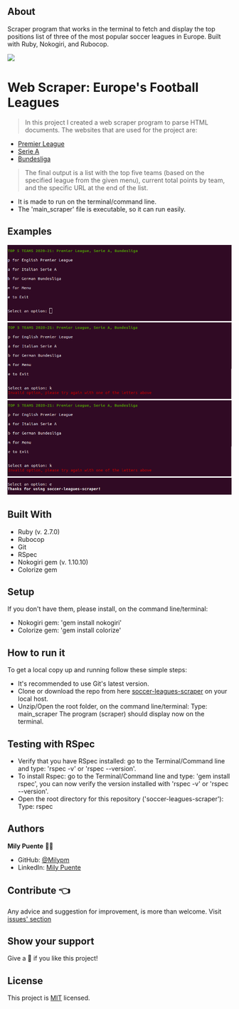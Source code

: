 ## About
Scraper program that works in the terminal to fetch and display the top positions list of three of the most popular soccer leagues in Europe. Built with Ruby, Nokogiri, and Rubocop. 

![](https://img.shields.io/badge/Microverse-blueviolet)
# Web Scraper: Europe's Football Leagues

> In this project I created a web scraper program to parse HTML documents.
The websites that are used for the project are:
- [Premier League](https://www.espn.com/soccer/table/_/league/eng.1)
- [Serie A](https://www.espn.com/soccer/table/_/league/ita.1)
- [Bundesliga](https://www.espn.com/soccer/table/_/league/ger.1)
> The final output is a list with the top five teams (based on the specified league from the given menu), current total points by team, and the specific URL at the end of the list.
- It is made to run on the terminal/command line.
- The 'main_scraper' file is executable, so it can run easily.

## Examples
![img_1](./images/web-scraper1.png)
![img_2](./images/web-scraper3.png)
![img_3](./images/web-scraper3.png)
![img_4](./images/web-scraper4.png)

## Built With
- Ruby (v. 2.7.0)
- Rubocop
- Git
- RSpec
- Nokogiri gem (v. 1.10.10)
- Colorize gem

## Setup
If you don't have them, please install, on the command line/terminal:
- Nokogiri gem: 'gem install nokogiri'
- Colorize gem: 'gem install colorize'

## How to run it
To get a local copy up and running follow these simple steps:
* It's recommended to use Git's latest version.
* Clone or download the repo from here [soccer-leagues-scraper](https://github.com/Milypm/soccer-leagues-scraper.git) on your local host.
* Unzip/Open the root folder, on the command line/terminal:
    Type: main_scraper
    The program (scraper) should display now on the terminal.

## Testing with RSpec
- Verify that you have RSpec installed: go to the Terminal/Command line and type: 'rspec -v' or 'rspec --version'.
- To install Rspec: go to the Terminal/Command line and type: 'gem install rspec', you can now verify the version installed with 'rspec -v' or 'rspec --version'.
- Open the root directory for this repository ('soccer-leagues-scraper'):
    Type: rspec

## Authors
**Mily Puente** :woman_technologist:
- GitHub: [@Milypm](https://github.com/Milypm)
- LinkedIn: [Mily Puente](https://www.linkedin.com/in/milypuentem/)

## Contribute :point_left:
Any advice and suggestion for improvement, is more than welcome.
Visit [issues' section](https://github.com/Milypm/soccer-leagues-scraper/issues)

## Show your support
Give a :star2: if you like this project!

## License
This project is [MIT](https://github.com/Milypm/soccer-leagues-scraper/blob/main/LICENSE) licensed.
